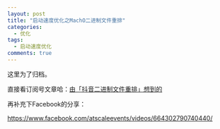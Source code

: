 ```yaml
---
layout: post
title: "启动速度优化之MachO二进制文件重排"
categories:
  - 优化
tags:
  - 启动速度优化
comments: true
---
```



这里为了归档。

直接看订阅号文章哈：[由「抖音二进制文件重排」想到的](https://mp.weixin.qq.com/s/_IZOXjwaeSmRJ2tcpdd8kg)

再补充下Facebook的分享：

<https://www.facebook.com/atscaleevents/videos/664302790740440/>


<!-- more -->

